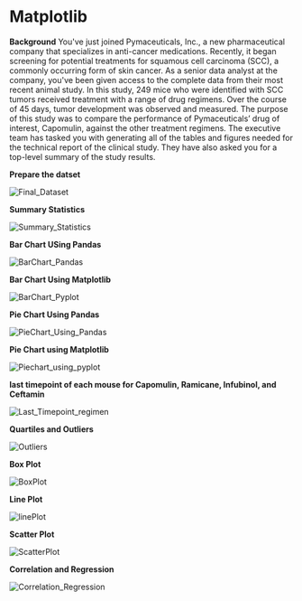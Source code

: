 # Matplotlib
**Background**
You've just joined Pymaceuticals, Inc., a new pharmaceutical company that specializes in anti-cancer medications. Recently, it began screening for potential treatments for squamous cell carcinoma (SCC), a commonly occurring form of skin cancer.
As a senior data analyst at the company, you've been given access to the complete data from their most recent animal study. In this study, 249 mice who were identified with SCC tumors received treatment with a range of drug regimens. Over the course of 45 days, tumor development was observed and measured. The purpose of this study was to compare the performance of Pymaceuticals’ drug of interest, Capomulin, against the other treatment regimens.
The executive team has tasked you with generating all of the tables and figures needed for the technical report of the clinical study. They have also asked you for a top-level summary of the study results.

**Prepare the datset**

![Final_Dataset](https://user-images.githubusercontent.com/112193116/196054206-bf703c9a-9bc2-4875-a1e4-3ec5046f6247.png)

**Summary Statistics**

![Summary_Statistics](https://user-images.githubusercontent.com/112193116/196054217-543b87f5-4256-4e1f-94ca-33a3911d583b.png)

**Bar Chart USing Pandas**

![BarChart_Pandas](https://user-images.githubusercontent.com/112193116/196054202-1ce2768f-affd-4728-86cc-1db742814688.png)

**Bar Chart Using Matplotlib**

![BarChart_Pyplot](https://user-images.githubusercontent.com/112193116/196054203-97dc38d7-e7bb-425b-897f-c0b3259e06d9.png)

**Pie Chart Using Pandas**

![PieChart_Using_Pandas](https://user-images.githubusercontent.com/112193116/196054211-65cbdd8f-9375-490c-bd81-bfa566105458.png)

**Pie Chart using Matplotlib**

![Piechart_using_pyplot](https://user-images.githubusercontent.com/112193116/196054213-b2becec3-aad2-458d-bd1a-839a41be363b.png)

**last timepoint of each mouse for Capomulin, Ramicane, Infubinol, and Ceftamin**

![Last_Timepoint_regimen](https://user-images.githubusercontent.com/112193116/196054207-1e090f2e-b3ea-43ba-9b94-1117321df704.png)

**Quartiles and Outliers**

![Outliers](https://user-images.githubusercontent.com/112193116/196054210-7743e4c9-9192-4f07-8d99-539445d45ca7.png)

**Box Plot**

![BoxPlot](https://user-images.githubusercontent.com/112193116/196054204-dccdc0ed-d5c9-4479-b328-c36a492724f7.png)

**Line Plot**

![linePlot](https://user-images.githubusercontent.com/112193116/196054209-7582d628-9792-4de4-9e8e-686b91aa56b0.png)

**Scatter Plot**

![ScatterPlot](https://user-images.githubusercontent.com/112193116/196054216-0368b1a8-e6c4-43cb-8622-6df4b47fcae6.png)

**Correlation and Regression**

![Correlation_Regression](https://user-images.githubusercontent.com/112193116/196054205-1d5d9645-31cc-485e-bb44-f17295669bbc.png)

